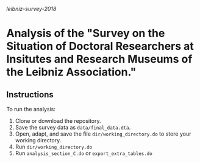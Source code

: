 _leibniz-survey-2018_
# Analysis of the "Survey on the Situation of Doctoral Researchers at Insitutes and Research Museums of the Leibniz Association."

## Instructions

To run the analysis:

1. Clone or download the repository.
2. Save the survey data as `data/final_data.dta`.
3. Open, adapt, and save the file `dir/working_directory.do` to store your working directory.
4. Run `dir/working_directory.do`
5. Run `analysis_section_C.do` or `export_extra_tables.do`